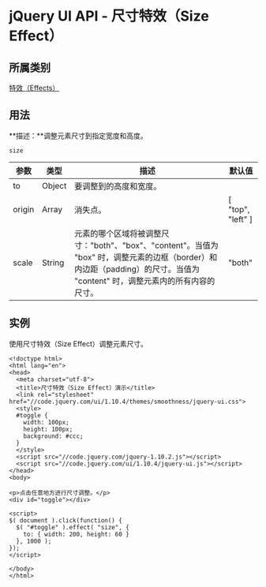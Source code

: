 # jQuery UI API - 尺寸特效（Size Effect）

## 所属类别

[特效（Effects）](ref-effects.html)

## 用法

**描述：**调整元素尺寸到指定宽度和高度。

```
size
```

| 参数 | 类型 | 描述 | 默认值 |
| --- | --- | --- | --- |
| to | Object | 要调整到的高度和宽度。 |
| origin | Array | 消失点。 | [ "top", "left" ] |
| scale | String | 元素的哪个区域将被调整尺寸："both"、"box"、"content"。当值为 "box" 时，调整元素的边框（border）和内边距（padding）的尺寸。当值为 "content" 时，调整元素内的所有内容的尺寸。 | "both" |

## 实例

使用尺寸特效（Size Effect）调整元素尺寸。

```
<!doctype html>
<html lang="en">
<head>
  <meta charset="utf-8">
  <title>尺寸特效（Size Effect）演示</title>
  <link rel="stylesheet" href="//code.jquery.com/ui/1.10.4/themes/smoothness/jquery-ui.css">
  <style>
  #toggle {
    width: 100px;
    height: 100px;
    background: #ccc;
  }
  </style>
  <script src="//code.jquery.com/jquery-1.10.2.js"></script>
  <script src="//code.jquery.com/ui/1.10.4/jquery-ui.js"></script>
</head>
<body>

<p>点击任意地方进行尺寸调整。</p>
<div id="toggle"></div>

<script>
$( document ).click(function() {
  $( "#toggle" ).effect( "size", {
    to: { width: 200, height: 60 }
  }, 1000 );
});
</script>

</body>
</html>

```



